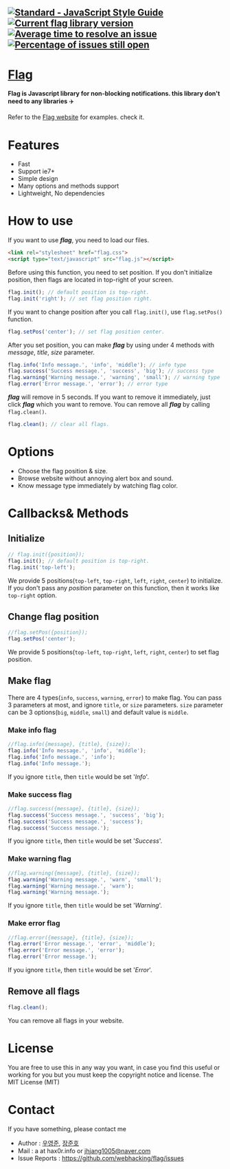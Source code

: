 [![Standard - JavaScript Style Guide](https://img.shields.io/badge/CodeStyle-Standard-brightgreen.svg)](http://standardjs.com)
[![Current flag library version](https://img.shields.io/badge/CurrentVersion-1.0.1-red.svg)](http://standardjs.com)
[![Average time to resolve an issue](http://isitmaintained.com/badge/resolution/Bra1nSt0rm1ng/flag.svg)](http://isitmaintained.com/project/Bra1nSt0rm1ng/flag "Average time to resolve an issue")
[![Percentage of issues still open](http://isitmaintained.com/badge/open/Bra1nSt0rm1ng/flag.svg)](http://isitmaintained.com/project/Bra1nSt0rm1ng/flag "Percentage of issues still open")
-----------


# [Flag](https://bra1nst0rm1ng.github.com/flag)
**Flag is Javascript library for non-blocking notifications. this library don't need to any libraries** :airplane:

Refer to the [Flag website](http://flag.hax0r.info) for examples. check it.

# Features
* Fast
* Support ie7+
* Simple design
* Many options and methods support
* Lightweight, No dependencies

# How to use
If you want to use __*flag*__, you need to load our files.

```html
<link rel="stylesheet" href="flag.css">
<script type="text/javascript" src="flag.js"></script>
```
Before using this function, you need to set position. If you don't initialize position, then flags are located in top-right of your screen.
```js
flag.init(); // default position is top-right.
flag.init('right'); // set flag position right.
```
If you want to change position after you call `flag.init()`, use `flag.setPos()` function.
```js
flag.setPos('center'); // set flag position center.
```
After you set position, you can make __*flag*__ by using under 4 methods with *message*, *title*, *size* parameter.
```js
flag.info('Info message.', 'info', 'middle'); // info type
flag.success('Success message.', 'success', 'big'); // success type
flag.warning('Warning message.', 'warning', 'small'); // warning type
flag.error('Error message.', 'error'); // error type
```
__*flag*__ will remove in 5 seconds. If you want to remove it immediately, just click __*flag*__ which you want to remove. You can remove all __*flag*__ by calling `flag.clean()`.
```js
flag.clean(); // clear all flags.
```

# Options
* Choose the flag position & size.
* Browse website without annoying alert box and sound.
* Know message type immediately by watching flag color.

# Callbacks& Methods
## Initialize
```js
// flag.init({position});
flag.init(); // default position is top-right.
flag.init('top-left');
```
We provide 5 positions(`top-left`, `top-right`, `left`, `right`, `center`) to initialize. If you don't pass any *position* parameter on this function, then it works like `top-right` option.

## Change flag position
```js
//flag.setPos({position});
flag.setPos('center');
```
We provide 5 positions(`top-left`, `top-right`, `left`, `right`, `center`) to set flag position.

## Make flag
There are 4 types(`info`, `success`, `warning`, `error`) to make flag. You can pass 3 parameters at most, and ignore `title`, or `size` parameters. `size` parameter can be 3 options(`big`, `middle`, `small`) and default value is `middle`.
### Make info flag
```js
//flag.info({message}, {title}, {size});
flag.info('Info message.', 'info', 'middle');
flag.info('Info message.', 'info');
flag.info('Info message.');
```
If you ignore `title`, then `title` would be set '*Info*'.

### Make success flag
```js
//flag.success({message}, {title}, {size});
flag.success('Success message.', 'success', 'big');
flag.success('Success message.', 'success');
flag.success('Success message.');
```
If you ignore `title`, then `title` would be set '*Success*'.

### Make warning flag
```js
//flag.warning({message}, {title}, {size});
flag.warning('Warning message.', 'warn', 'small');
flag.warning('Warning message.', 'warn');
flag.warning('Warning message.');
```
If you ignore `title`, then `title` would be set '*Warning*'.

### Make error flag
```js
//flag.error({message}, {title}, {size});
flag.error('Error message.', 'error', 'middle');
flag.error('Error message.', 'error');
flag.error('Error message.');
```
If you ignore `title`, then `title` would be set '*Error*'.

## Remove all flags
```js
flag.clean();
```
You can remove all flags in your website.

# License
You are free to use this in any way you want, in case you find this useful or working for you but you must keep the copyright notice and license.
The MIT License (MIT)

# Contact
If you have something, please contact me

* Author : [우영준](https://github.com/webhacking), [장준호](https://github.com/humit0)
* Mail : a at hax0r.info or jhjang1005@naver.com
* Issue Reports : https://github.com/webhacking/flag/issues
